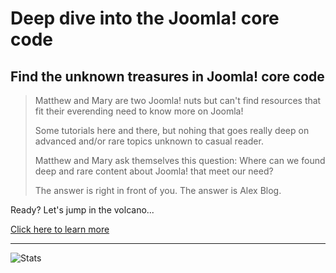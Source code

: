 # Deep dive into the Joomla! core code

## Find the unknown treasures in Joomla! core code

> Matthew and Mary are two Joomla! nuts but can't find resources that fit their everending need to know more on Joomla!
>
> Some tutorials here and there, but nohing that goes really deep on advanced and/or rare topics unknown to casual reader.
>
> Matthew and Mary ask themselves this question: Where can we found deep and rare content about Joomla! that meet our need?
>
> The answer is right in front of you. The answer is Alex Blog. 

 

Ready? Let's jump in the volcano...


[Click here to learn more](https://alexapi.cloud)


-----------------------------------------------------


![Stats](https://github-readme-stats.vercel.app/api?username=alexandreelise&show_icons=true&theme=tokyonight&count_private=true)

